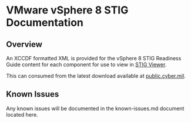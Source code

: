# VMware vSphere 8 STIG Documentation

## Overview
An XCCDF formatted XML is provided for the vSphere 8 STIG Readiness Guide content for each component for use to view in [STIG Viewer](https://public.cyber.mil/stigs/stig-viewing-tools/).  

This can consumed from the latest download available at [public.cyber.mil](https://public.cyber.mil/stigs/downloads/). 

## Known Issues
Any known issues will be documented in the known-issues.md document located here.  
